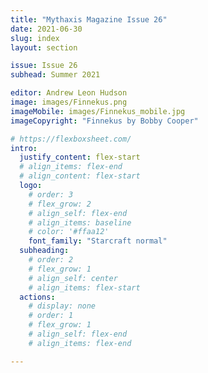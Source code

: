 ```yaml
---
title: "Mythaxis Magazine Issue 26"
date: 2021-06-30
slug: index
layout: section

issue: Issue 26
subhead: Summer 2021

editor: Andrew Leon Hudson
image: images/Finnekus.png
imageMobile: images/Finnekus_mobile.jpg
imageCopyright: "Finnekus by Bobby Cooper"

# https://flexboxsheet.com/
intro:
  justify_content: flex-start
  # align_items: flex-end
  # align_content: flex-start
  logo:
    # order: 3
    # flex_grow: 2
    # align_self: flex-end
    # align_items: baseline
    # color: '#ffaa12'
    font_family: "Starcraft normal"
  subheading:
    # order: 2
    # flex_grow: 1
    # align_self: center
    # align_items: flex-start
  actions:
    # display: none
    # order: 1
    # flex_grow: 1
    # align_self: flex-end
    # align_items: flex-end

---
```


